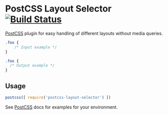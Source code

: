 # PostCSS Layout Selector [![Build Status][ci-img]][ci]

[PostCSS] plugin for easy handling of different layouts without media queries.

[PostCSS]: https://github.com/postcss/postcss
[ci-img]:  https://travis-ci.org/swernerx/postcss-layout-selector.svg
[ci]:      https://travis-ci.org/swernerx/postcss-layout-selector

```css
.foo {
    /* Input example */
}
```

```css
.foo {
  /* Output example */
}
```

## Usage

```js
postcss([ require('postcss-layout-selector') ])
```

See [PostCSS] docs for examples for your environment.
